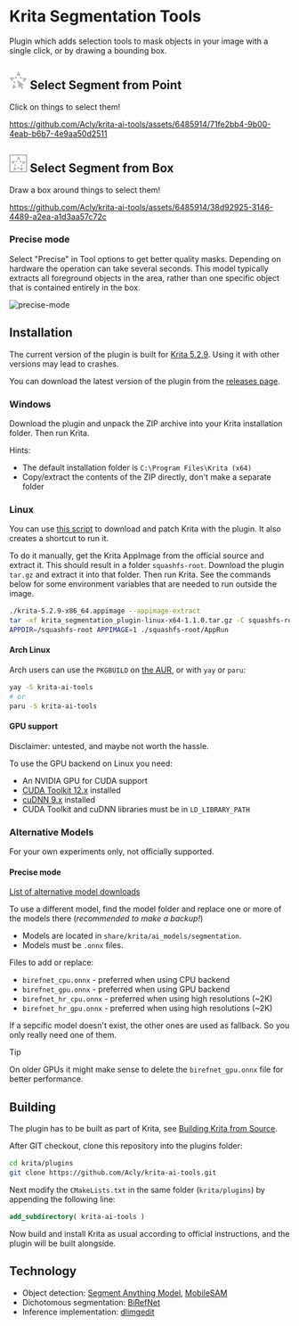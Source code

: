 # Krita Segmentation Tools

Plugin which adds selection tools to mask objects in your image with a single
click, or by drawing a bounding box.

<h2><img src="media/tool_segmentation_point.png"> Select Segment from Point</h2>

Click on things to select them!

https://github.com/Acly/krita-ai-tools/assets/6485914/71fe2bb4-9b00-4eab-b6b7-4e9aa50d2511

<h2><img src="media/tool_segmentation_rect.png"> Select Segment from Box</h2>

Draw a box around things to select them!

https://github.com/Acly/krita-ai-tools/assets/6485914/38d92925-3146-4489-a2ea-a1d3aa57c72c

### Precise mode

Select "Precise" in Tool options to get better quality masks. Depending on
hardware the operation can take several seconds. This model typically extracts
all foreground objects in the area, rather than one specific object that is
contained entirely in the box.

![precise-mode](https://github.com/user-attachments/assets/f48e9e4e-a009-4275-b6d3-03cf1359cc08)

## Installation

The current version of the plugin is built for [Krita 5.2.9](https://krita.org/en/download/krita-desktop/).
Using it with other versions may lead to crashes.

You can download the latest version of the plugin from the [releases page](https://github.com/Acly/krita-ai-tools/releases).

### Windows

Download the plugin and unpack the ZIP archive into your Krita installation
folder. Then run Krita.

Hints:
* The default installation folder is `C:\Program Files\Krita (x64)`
* Copy/extract the contents of the ZIP directly, don't make a separate folder

### Linux

You can use [this script](scripts/install-krita-with-segmentation.sh) to
download and patch Krita with the plugin. It also creates a shortcut to run it.

To do it manually, get the Krita AppImage from the official source and extract
it. This should result in a folder `squashfs-root`. Download the plugin `tar.gz`
and extract it into that folder. Then run Krita. See the commands below for some
environment variables that are needed to run outside the image.

```sh
./krita-5.2.9-x86_64.appimage --appimage-extract
tar -xf krita_segmentation_plugin-linux-x64-1.1.0.tar.gz -C squashfs-root/
APPDIR=/squashfs-root APPIMAGE=1 ./squashfs-root/AppRun
```

#### Arch Linux
Arch users can use the `PKGBUILD` on [the AUR](https://aur.archlinux.org/packages/krita-ai-tools), or with `yay` or `paru`:

```sh
yay -S krita-ai-tools
# or
paru -S krita-ai-tools
```

#### GPU support

Disclaimer: untested, and maybe not worth the hassle.

To use the GPU backend on Linux you need:
* An NVIDIA GPU for CUDA support
* [CUDA Toolkit 12.x](https://developer.nvidia.com/cuda-downloads) installed
* [cuDNN 9.x](https://developer.nvidia.com/cudnn) installed
* CUDA Toolkit and cuDNN libraries must be in `LD_LIBRARY_PATH`

### Alternative Models

For your own experiments only, not officially supported.

#### Precise mode

[List of alternative model downloads](https://github.com/ZhengPeng7/BiRefNet/releases/tag/v1)

To use a different model, find the model folder and replace one or more of the
models there (_recommended to make a backup!_) 
* Models are located in `share/krita/ai_models/segmentation`.
* Models must be `.onnx` files.

Files to add or replace:
* `birefnet_cpu.onnx` - preferred when using CPU backend
* `birefnet_gpu.onnx` - preferred when using GPU backend
* `birefnet_hr_cpu.onnx` - preferred when using high resolutions (~2K)
* `birefnet_hr_gpu.onnx` - preferred when using high resolutions (~2K)

If a sepcific model doesn't exist, the other ones are used as fallback. So you
only really need one of them.

> [!TIP]
> On older GPUs it might make sense to delete the `birefnet_gpu.onnx` file for better performance.


## Building

The plugin has to be built as part of Krita, see [Building Krita from Source](https://docs.krita.org/en/untranslatable_pages/building_krita.html#).

After GIT checkout, clone this repository into the plugins folder:
```sh
cd krita/plugins
git clone https://github.com/Acly/krita-ai-tools.git
```

Next modify the `CMakeLists.txt` in the same folder (`krita/plugins`) by
appending the following line:
```cmake
add_subdirectory( krita-ai-tools )
```

Now build and install Krita as usual according to official instructions, and the
plugin will be built alongside.

## Technology

* Object detection: [Segment Anything Model](https://segment-anything.com/), [MobileSAM](https://github.com/ChaoningZhang/MobileSAM)
* Dichotomous segmentation: [BiRefNet](https://github.com/ZhengPeng7/BiRefNet)
* Inference implementation: [dlimgedit](https://github.com/Acly/dlimgedit)
